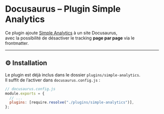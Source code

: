 # Docusaurus – Plugin Simple Analytics

Ce plugin ajoute [Simple Analytics](https://simpleanalytics.com/) à un site Docusaurus,  
avec la possibilité de désactiver le tracking **page par page** via le frontmatter.

---

## ⚙️ Installation

Le plugin est déjà inclus dans le dossier `plugins/simple-analytics`.  
Il suffit de l’activer dans `docusaurus.config.js` :

```js
// docusaurus.config.js
module.exports = {
  // ...
  plugins: [require.resolve("./plugins/simple-analytics")],
};
